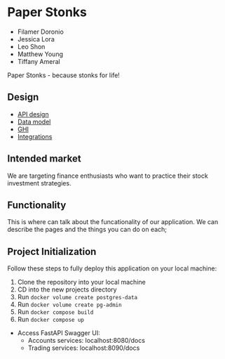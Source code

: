 # Paper Stonks

- Filamer Doronio
- Jessica Lora
- Leo Shon
- Matthew Young
- Tiffany Ameral

Paper Stonks - because stonks for life!

## Design

- [API design](docs/api_endpoints.md)
- [Data model](docs/data-models.md)
- [GHI](docs/ghi.md)
- [Integrations](docs/integrations.md)

## Intended market

We are targeting finance enthusiasts who want to practice their stock investment strategies.

## Functionality

This is where can talk about the funcationality of our application. We can describe the pages and the things you can do on each; 

## Project Initialization

Follow these steps to fully deploy this application on your local machine:

1. Clone the repository into your local machine
2. CD into the new projects directory
3. Run `docker volume create postgres-data`
4. Run `docker volume create pg-admin`
5. Run `docker compose build`
6. Run `docker compose up`

- Access FastAPI Swagger UI:
  - Accounts services: localhost:8080/docs
  - Trading services: localhost:8090/docs



